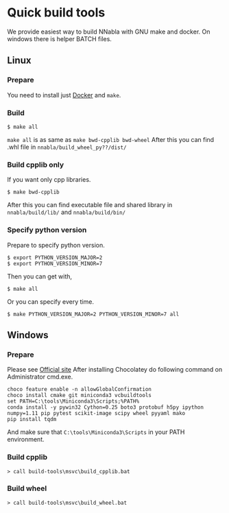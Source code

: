# Quick build tools

We provide easiest way to build NNabla with GNU make and docker.
On windows there is helper BATCH files.

## Linux

### Prepare
You need to install just [Docker](https://docs.docker.com/install/) and `make`. 

### Build
```
$ make all
```

`make all` is as same as `make bwd-cpplib bwd-wheel`
After this you can find .whl file in `nnabla/build_wheel_py??/dist/`


### Build cpplib only

If you want only cpp libraries.
```
$ make bwd-cpplib
```
After this you can find executable file and shared library in `nnabla/build/lib/` and `nnabla/build/bin/`

### Specify python version

Prepare to specify python version.
```
$ export PYTHON_VERSION_MAJOR=2
$ export PYTHON_VERSION_MINOR=7
```

Then you can get with,
```
$ make all
```

Or you can specify every time.
```
$ make PYTHON_VERSION_MAJOR=2 PYTHON_VERSION_MINOR=7 all
```

## Windows

### Prepare

Please see [Official site](https://chocolatey.org/install)
After installing Chocolatey do following command on Administrator cmd.exe.
```
choco feature enable -n allowGlobalConfirmation
choco install cmake git miniconda3 vcbuildtools
set PATH=C:\tools\Miniconda3\Scripts;%PATH%
conda install -y pywin32 Cython=0.25 boto3 protobuf h5py ipython numpy=1.11 pip pytest scikit-image scipy wheel pyyaml mako
pip install tqdm
```
And make sure that `C:\tools\Miniconda3\Scripts` in your PATH environment.


### Build cpplib
```
> call build-tools\msvc\build_cpplib.bat
```

### Build wheel
```
> call build-tools\msvc\build_wheel.bat
```
